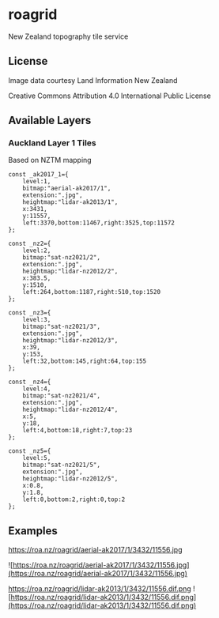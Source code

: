# roagrid
New Zealand topography tile service

## License

Image data courtesy Land Information New Zealand

Creative Commons Attribution 4.0 International Public License

## Available Layers

### Auckland Layer 1 Tiles

Based on NZTM mapping

```
const _ak2017_1={
	level:1,
	bitmap:"aerial-ak2017/1",
	extension:".jpg",
	heightmap:"lidar-ak2013/1",
	x:3431,
	y:11557,
	left:3370,bottom:11467,right:3525,top:11572
};

const _nz2={
	level:2,
	bitmap:"sat-nz2021/2",
	extension:".jpg",
	heightmap:"lidar-nz2012/2",
	x:383.5,
	y:1510,
	left:264,bottom:1187,right:510,top:1520
};

const _nz3={
	level:3,
	bitmap:"sat-nz2021/3",
	extension:".jpg",
	heightmap:"lidar-nz2012/3",
	x:39,
	y:153,
	left:32,bottom:145,right:64,top:155
};

const _nz4={
	level:4,
	bitmap:"sat-nz2021/4",
	extension:".jpg",
	heightmap:"lidar-nz2012/4",
	x:5,
	y:18,
	left:4,bottom:18,right:7,top:23
};

const _nz5={
	level:5,
	bitmap:"sat-nz2021/5",
	extension:".jpg",
	heightmap:"lidar-nz2012/5",
	x:0.8,
	y:1.8,
	left:0,bottom:2,right:0,top:2
};
```

## Examples

https://roa.nz/roagrid/aerial-ak2017/1/3432/11556.jpg

![https://roa.nz/roagrid/aerial-ak2017/1/3432/11556.jpg](https://roa.nz/roagrid/aerial-ak2017/1/3432/11556.jpg)

https://roa.nz/roagrid/lidar-ak2013/1/3432/11556.dif.png
![https://roa.nz/roagrid/lidar-ak2013/1/3432/11556.dif.png](https://roa.nz/roagrid/lidar-ak2013/1/3432/11556.dif.png)

